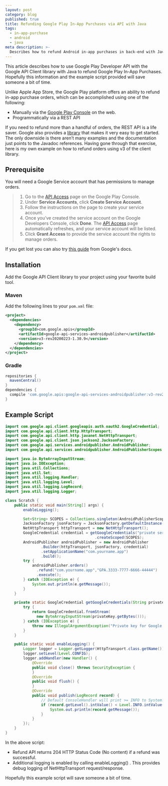 ```yaml
---
layout: post
category: blog
published: true
title: Refunding Google Play In-App Purchases via API with Java
tags:
  - in-app-purchase
  - android
  - java
meta description: >-
  Describes how to refund Android in-app purchases in back-end with Java.
---
```


This article describes how to use Google Play Developer API with the Google API Client library with Java to refund Google Play In-App Purchases. Hopefully this information and the example script provided will save someone a bit of time.

Unlike Apple App Store, the Google Play platform offers an ability to refund in-app purchase orders, which can be accomplished using one of the following:

- Manually via the [Google Play Console](https://developer.android.com/distribute/console/) on the web.
- Programmatically via a REST API

If you need to refund more than a handful of orders, the REST API is a life saver. Google also provides a [library](https://github.com/googleapis/google-api-java-client-services/tree/master/clients/google-api-services-androidpublisher/v3) that makes it very easy to get started. The only downside is there aren’t many examples and the documentation just points to the Javadoc references. Having gone through that exercise, here is my own example on how to refund orders using v3 of the client library.

## Prerequisite

You will need a Google Service account that has permissions to manage orders.

> 1.  Go to the [API Access](https://play.google.com/apps/publish/#ApiAccessPlace) page on the Google Play Console.
> 2.  Under **Service Accounts**, click **Create Service Account**.
> 3.  Follow the instructions on the page to create your service account.
> 4.  Once you’ve created the service account on the Google Developers Console, click **Done**. The [API Access](https://play.google.com/apps/publish/#ApiAccessPlace) page automatically refreshes, and your service account will be listed.
> 5.  Click **Grant Access** to provide the service account the rights to manage orders.

If you get lost you can also try [this guide](https://developers.google.com/android-publisher/getting_started#setting_up_api_access_clients) from Google's docs.

## Installation

Add the Google API Client library to your project using your favorite build tool.

### Maven

Add the following lines to your `pom.xml` file:

```xml
<project>
  <dependencies>
    <dependency>
      <groupId>com.google.apis</groupId>
      <artifactId>google-api-services-androidpublisher</artifactId>
      <version>v3-rev20200223-1.30.9</version>
    </dependency>
  </dependencies>
</project>
```

### Gradle

```groovy
repositories {
  mavenCentral()
}
dependencies {
  compile 'com.google.apis:google-api-services-androidpublisher:v3-rev20200223-1.30.9'
}
```

## Example Script

```java
import com.google.api.client.googleapis.auth.oauth2.GoogleCredential;
import com.google.api.client.http.HttpTransport;
import com.google.api.client.http.javanet.NetHttpTransport;
import com.google.api.client.json.jackson2.JacksonFactory;
import com.google.api.services.androidpublisher.AndroidPublisher;
import com.google.api.services.androidpublisher.AndroidPublisherScopes;

import java.io.ByteArrayInputStream;
import java.io.IOException;
import java.util.Collections;
import java.util.Set;
import java.util.logging.Handler;
import java.util.logging.Level;
import java.util.logging.LogRecord;
import java.util.logging.Logger;

class Scratch {
    public static void main(String[] args) {
        enableLogging();

        Set<String> SCOPES = Collections.singleton(AndroidPublisherScopes.ANDROIDPUBLISHER);
        JacksonFactory jsonFactory = JacksonFactory.getDefaultInstance();
        NetHttpTransport httpTransport = new NetHttpTransport();
        GoogleCredential credential = getGoogleCredentials("private service key goes here")
                                        .createScoped(SCOPES);
        AndroidPublisher androidPublisher = new AndroidPublisher
                .Builder(httpTransport, jsonFactory, credential)
                .setApplicationName("com.yourname.app")
                .build();
        try {
            androidPublisher.orders()
              .refund("com.yourname.app","GPA.3333-7777-6666-44444")
              .execute();
        } catch (IOException e) {
            System.out.println(e.getMessage());
        }
    }

    private static GoogleCredential getGoogleCredentials(String privateKey) {
        try {
            return GoogleCredential.fromStream(
              new ByteArrayInputStream(privateKey.getBytes()));
        } catch (IOException e) {
            throw new IllegalArgumentException("Private key for Google Pay is invalid", e);
        }
    }

    public static void enableLogging() {
        Logger logger = Logger.getLogger(HttpTransport.class.getName());
        logger.setLevel(Level.CONFIG);
        logger.addHandler(new Handler() {
            @Override
            public void close() throws SecurityException {
            }
            @Override
            public void flush() {
            }
            @Override
            public void publish(LogRecord record) {
                // Default ConsoleHandler will print >= INFO to System.err.
                if (record.getLevel().intValue() < Level.INFO.intValue()) {
                    System.out.println(record.getMessage());
                }
            }
        });
    }
}
```

In the above script:

- Refund API returns 204 HTTP Status Code (No content) if a refund was successful.
- Additional logging is enabled by calling enableLogging() . This provides debug logging of NetHttpTransport request/response.

Hopefully this example script will save someone a bit of time.
